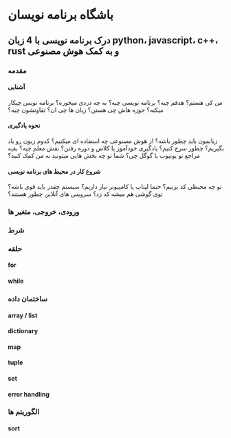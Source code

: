 # باشگاه برنامه نویسان

## درک برنامه نویسی با 4 زبان python، javascript، c++، rust و به کمک هوش مصنوعی
### مقدمه
#### آشنایی
من کی هستم؟ هدفم چیه؟ برنامه نویسی چیه؟ به چه دردی میخوره؟ برنامه نویس چیکار میکنه؟ حوزه هاش چی هستن؟ زبان ها چی ان؟ تفاوتشون چیه؟
#### نحوه یادگیری
زبانمون باید چطور باشه؟ از هوش مصنوعی چه استفاده ای میکنیم؟ کدوم زبون رو یاد بگیریم؟ چطور سرچ کنیم؟ یادگیری خودآموز یا کلاس و دوره رفتن؟ نقش معلم چیه؟ بقیه مراجع تو یوتیوب یا گوگل چی؟ شما تو چه بخش هایی میتونید به من کمک کنید؟
#### شروع کار در محیط های برنامه نویسی
تو چه محیطی کد بزنیم؟ حتما لپتاپ یا کامپیوتر نیاز داریم؟ سیستم چقدر باید قوی باشه؟ توی گوشی هم میشه کد زد؟ سرویس های آنلاین چطور هستند؟

### ورودی، خروجی، متغیر ها

### شرط

### حلقه
#### for
#### while

### ساختمان داده
#### array / list
#### dictionary
#### map
#### tuple
#### set

#### error handling

### الگوریتم ها
#### sort

